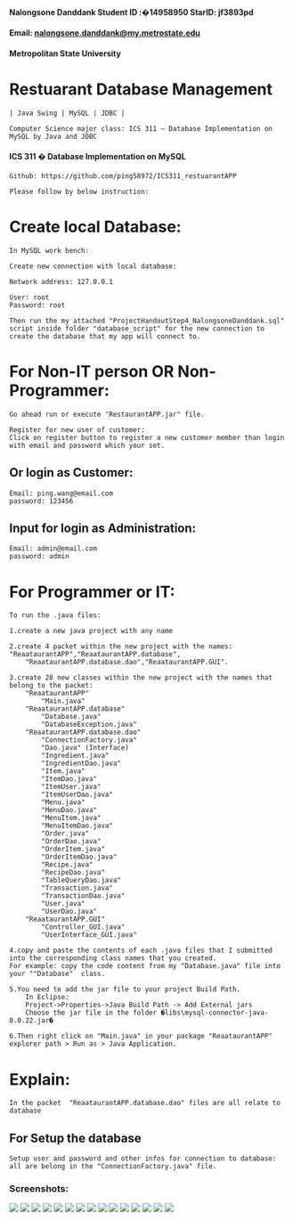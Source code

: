 #### Nalongsone Danddank	Student ID :�14958950	StarID: jf3893pd
#### Email: nalongsone.danddank@my.metrostate.edu
#### Metropolitan State University
	
# Restuarant Database Management

	| Java Swing | MySQL | JDBC |
	
	Computer Science major class: ICS 311 — Database Implementation on MySQL by Java and JDBC
         
#### ICS 311 � Database Implementation on MySQL

	Github: https://github.com/ping58972/ICS311_restuarantAPP

	Please follow by below instruction:

# Create local Database:

	In MySQL work bench:

	Create new connection with local database:

	Network address: 127.0.0.1

	User: root
	Password: root

	Then run the my attached "ProjectHandoutStep4_NalongsoneDanddank.sql" script inside folder "database_script" for the new connection to create the database that my app will connect to.

# For Non-IT person OR Non-Programmer:

	Go ahead run or execute "RestaurantAPP.jar" file.

	Register for new user of customer:
	Click on register button to register a new customer member than login with email and password which your set.

## Or login as Customer:
	Email: ping.wang@email.com
	password: 123456

## Input for login as Administration:

	Email: admin@email.com
	password: admin


# For Programmer or IT:

	To run the .java files:

	1.create a new java project with any name

	2.create 4 packet within the new project with the names: "ReaataurantAPP","ReaataurantAPP.database",
		"ReaataurantAPP.database.dao","ReaataurantAPP.GUI".

	3.create 28 new classes within the new project with the names that belong to the packet:
		"ReaataurantAPP"
			"Main.java"
		"ReaataurantAPP.database"
			"Database.java"
			"DatabaseException.java"
		"ReaataurantAPP.database.dao"
			"ConnectionFactory.java"
			"Dao.java" (Interface)
			"Ingredient.java"
			"IngredientDao.java"
			"Item.java"
			"ItemDao.java"
			"ItemUser.java"
			"ItemUserDao.java"
			"Menu.java"
			"MenuDao.java"
			"MenuItem.java"
			"MenuItemDao.java"
			"Order.java"
			"OrderDao.java"
			"OrderItem.java"
			"OrderItemDao.java"
			"Recipe.java"
			"RecipeDao.java"
			"TableQueryDao.java"
			"Transaction.java"
			"TransactionDao.java"
			"User.java"
			"UserDao.java"
		"ReaataurantAPP.GUI"
			"Controller_GUI.java"
			"UserInterface_GUI.java"

	4.copy and paste the contents of each .java files that I submitted into the corresponding class names that you created. 
	For example: copy the code content from my "Database.java" file into your ""Database"  class.

	5.You need to add the jar file to your project Build Path.
		In Eclipse:
		Project->Properties->Java Build Path -> Add External jars 
		Choose the jar file in the folder �libs\mysql-connector-java-8.0.22.jar�

	6.Then right click on "Main.java" in your package "ReaataurantAPP" explorer path > Run as > Java Application.

# Explain:

	In the packet  "ReaataurantAPP.database.dao" files are all relate to database

## For Setup the database 

	Setup user and password and other infos for connection to database: all are belong in the "ConnectionFactory.java" file.  



### Screenshots:
![](img/mysql.png)
![](img/step2_1.png)
![](img/1.PNG)
![](img/2.PNG)
![](img/3.PNG)
![](img/4.PNG)
![](img/5.PNG)
![](img/6.PNG)
![](img/7.PNG)
![](img/8.PNG)
![](img/9.PNG)
![](img/10.PNG)
![](img/11.PNG)
![](img/12.PNG)
![](img/13.PNG)

	


